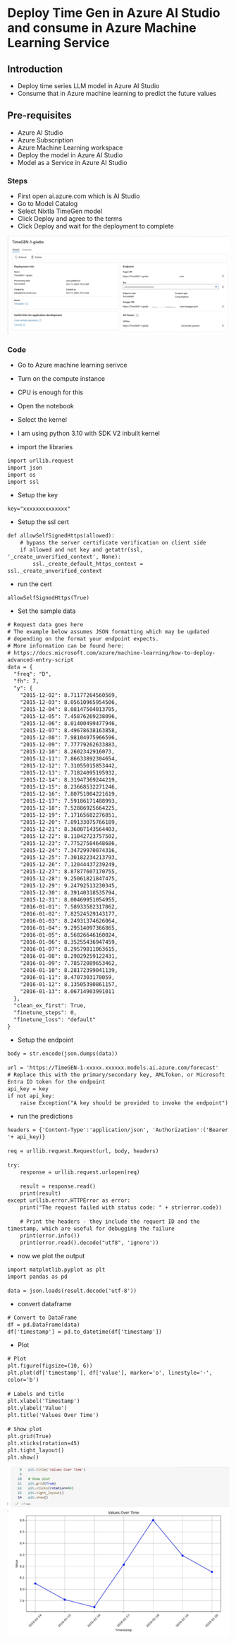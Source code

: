 # Deploy Time Gen in Azure AI Studio and consume in Azure Machine Learning Service

## Introduction

- Deploy time series LLM model in Azure AI Studio
- Consume that in Azure machine learning to predict the future values

## Pre-requisites

- Azure AI Studio
- Azure Subscription
- Azure Machine Learning workspace
- Deploy the model in Azure AI Studio
- Model as a Service in Azure AI Studio

### Steps

- First open ai.azure.com which is AI Studio
- Go to Model Catalog
- Select Nixtla TimeGen model
- Click Deploy and agree to the terms
- Click Deploy and wait for the deployment to complete

![info](https://github.com/balakreshnan/Samples2024/blob/main/AML/images/timegen-1-1.jpg 'RagChat')

### Code

- Go to Azure machine learning serivce
- Turn on the compute instance
- CPU is enough for this
- Open the notebook
- Select the kernel
- I am using python 3.10 with SDK V2 inbuilt kernel

- import the libraries

```
import urllib.request
import json
import os
import ssl
```

- Setup the key

```
key="xxxxxxxxxxxxxx"
```

- Setup the ssl cert

```
def allowSelfSignedHttps(allowed):
    # bypass the server certificate verification on client side
    if allowed and not key and getattr(ssl, '_create_unverified_context', None):
        ssl._create_default_https_context = ssl._create_unverified_context
```

- run the cert

```
allowSelfSignedHttps(True) 
```

- Set the sample data

```
# Request data goes here
# The example below assumes JSON formatting which may be updated
# depending on the format your endpoint expects.
# More information can be found here:
# https://docs.microsoft.com/azure/machine-learning/how-to-deploy-advanced-entry-script
data = {
  "freq": "D",
  "fh": 7,
  "y": {
    "2015-12-02": 8.71177264560569,
    "2015-12-03": 8.05610965954506,
    "2015-12-04": 8.08147504013705,
    "2015-12-05": 7.45876269238096,
    "2015-12-06": 8.01400499477946,
    "2015-12-07": 8.49678638163858,
    "2015-12-08": 7.98104975966596,
    "2015-12-09": 7.77779262633883,
    "2015-12-10": 8.2602342916073,
    "2015-12-11": 7.86633892304654,
    "2015-12-12": 7.31055015853442,
    "2015-12-13": 7.71824095195932,
    "2015-12-14": 8.31947369244219,
    "2015-12-15": 8.23668532271246,
    "2015-12-16": 7.80751004221619,
    "2015-12-17": 7.59186171488993,
    "2015-12-18": 7.52886925664225,
    "2015-12-19": 7.17165682276851,
    "2015-12-20": 7.89133075766189,
    "2015-12-21": 8.36007143564403,
    "2015-12-22": 8.11042723757502,
    "2015-12-23": 7.77527584648686,
    "2015-12-24": 7.34729970074316,
    "2015-12-25": 7.30182234213793,
    "2015-12-26": 7.12044437239249,
    "2015-12-27": 8.87877607170755,
    "2015-12-28": 9.25061821847475,
    "2015-12-29": 9.24792513230345,
    "2015-12-30": 8.39140318535794,
    "2015-12-31": 8.00469951054955,
    "2016-01-01": 7.58933582317062,
    "2016-01-02": 7.82524529143177,
    "2016-01-03": 8.24931374626064,
    "2016-01-04": 9.29514097366865,
    "2016-01-05": 8.56826646160024,
    "2016-01-06": 8.35255436947459,
    "2016-01-07": 8.29579811063615,
    "2016-01-08": 8.29029259122431,
    "2016-01-09": 7.78572089653462,
    "2016-01-10": 8.28172399041139,
    "2016-01-11": 8.4707303170059,
    "2016-01-12": 8.13505390861157,
    "2016-01-13": 8.06714903991011
  },
  "clean_ex_first": True,
  "finetune_steps": 0,
  "finetune_loss": "default"
}

```

- Setup the endpoint

```
body = str.encode(json.dumps(data))

url = 'https://TimeGEN-1-xxxxx.xxxxxx.models.ai.azure.com/forecast'
# Replace this with the primary/secondary key, AMLToken, or Microsoft Entra ID token for the endpoint
api_key = key
if not api_key:
    raise Exception("A key should be provided to invoke the endpoint")
```

- run the predictions

```
headers = {'Content-Type':'application/json', 'Authorization':('Bearer '+ api_key)}

req = urllib.request.Request(url, body, headers)

try:
    response = urllib.request.urlopen(req)

    result = response.read()
    print(result)
except urllib.error.HTTPError as error:
    print("The request failed with status code: " + str(error.code))

    # Print the headers - they include the requert ID and the timestamp, which are useful for debugging the failure
    print(error.info())
    print(error.read().decode("utf8", 'ignore'))
```

- now we plot the output

```
import matplotlib.pyplot as plt
import pandas as pd

data = json.loads(result.decode('utf-8'))

```

- convert dataframe

```
# Convert to DataFrame
df = pd.DataFrame(data)
df['timestamp'] = pd.to_datetime(df['timestamp'])
```

- Plot

```
# Plot
plt.figure(figsize=(10, 6))
plt.plot(df['timestamp'], df['value'], marker='o', linestyle='-', color='b')

# Labels and title
plt.xlabel('Timestamp')
plt.ylabel('Value')
plt.title('Values Over Time')

# Show plot
plt.grid(True)
plt.xticks(rotation=45)
plt.tight_layout()
plt.show()
```

![info](https://github.com/balakreshnan/Samples2024/blob/main/AML/images/timegen-1-2.jpg 'RagChat')